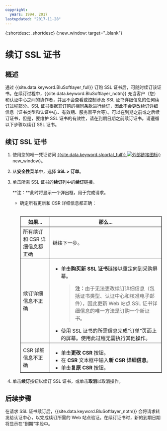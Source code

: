 ```yaml
---
copyright:
  years: 1994, 2017
lastupdated: "2017-11-28"
---
```


{:shortdesc: .shortdesc}
{:new_window: target="_blank"}

# 续订 SSL 证书

## 概述

通过 {{site.data.keyword.BluSoftlayer_full}} 订购 SSL 证书后，可随时续订该证书。在续订过程中，{{site.data.keyword.BluSoftlayer_notm}} 充当客户（您）和认证中心之间的协作者，并且不会查看或控制涉及 SSL 证书详细信息的任何续订过程部分。SSL 证书根据其订购的相同条款进行续订，因此不会更改续订详细信息（证书类型和认证中心、有效期、服务器平台等）。可以在到期之前或之后续订证书，但是，要维护 SSL 证书的有效性，请在到期日期之前续订证书。请遵循以下步骤以续订 SSL 证书。

## 续订 SSL 证书

1. 使用您的唯一凭证访问 [{{site.data.keyword.slportal_full}} ![外部链接图标](../../icons/launch-glyph.svg "外部链接图标")](https://control.softlayer.com/){: new_window}。
2. 从**安全性**菜单中，选择 **SSL > 订单**。
3. 单击所需 SSL 证书的**续订**列中的**续订**链接。

   **注：**此时将显示一个弹出框，用于完成请求。  
   * 确定所有更新和 CSR 详细信息都正确：<br /><br /><table border="1"><tr><th>如果...</th><th>那么...</th></tr><tr><td>所有续订和 CSR 详细信息都正确</td><td>继续下一步。</td></tr><tr><td>续订详细信息不正确</td><td><ul><li>单击<strong>购买新 SSL 证书</strong>链接以重定向到采购屏幕。<br /><blockquote><strong>注：</strong>由于无法更改续订详细信息（包括证书类型、认证中心和核准电子邮件），因此更新 Web 站点 SSL 证书详细信息的唯一方法是订购一个新证书。</blockquote></li><li>使用 SSL 证书的所需信息完成“订单”页面上的屏幕。使用此过程无需执行其他操作。</li></ul></td></tr><tr><td>CSR 详细信息不正确</td><td><ul><li>单击**更改 CSR** 按钮。</li><li>在 **CSR** 文本框中输入**新 CSR 详细信息**。</li><li>单击**复原 CSR** 按钮。</li></ul></td></tr></table>
4. 单击**续订**按钮以续订 SSL 证书，或单击**取消**以取消操作。

## 后续步骤

在请求 SSL 证书续订后，{{site.data.keyword.BluSoftlayer_notm}} 会将请求转发给认证中心，以完成续订所需的 Web 站点验证。在续订证书时，新的到期日期将显示在“到期”字段中。
